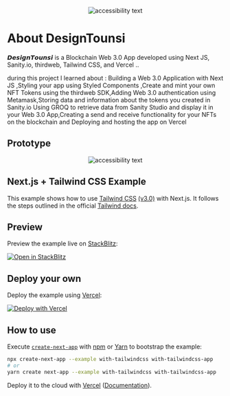 <p align="center">
  <img src="https://i.imgur.com/v0Q9HlO.png"  alt="accessibility text">
</p>

# About DesignTounsi
𝘿𝙚𝙨𝙞𝙜𝙣𝙏𝙤𝙪𝙣𝙨𝙞  is a  Blockchain Web 3.0 App developed using  Next JS, Sanity.io, thirdweb, Tailwind CSS, and Vercel ..

during this project I learned about : Building a Web 3.0 Application with Next JS ,Styling your app using Styled Components ,Create and mint your own 
NFT Tokens using the thirdweb SDK,Adding Web 3.0 authentication using Metamask,Storing data and information about the tokens you created in Sanity.io 
Using GROQ to retrieve data from Sanity Studio and display it in your Web 3.0 App,Creating a send and receive functionality for your NFTs on the blockchain
and Deploying and hosting the app on Vercel 

## Prototype
<p align="center">
  <img src="https://i.imgur.com/Az3rQp2.png"  alt="accessibility text">
</p>


## Next.js + Tailwind CSS Example

This example shows how to use [Tailwind CSS](https://tailwindcss.com/) [(v3.0)](https://tailwindcss.com/blog/tailwindcss-v3) with Next.js. It follows the steps outlined in the official [Tailwind docs](https://tailwindcss.com/docs/guides/nextjs).

## Preview

Preview the example live on [StackBlitz](http://stackblitz.com/):

[![Open in StackBlitz](https://developer.stackblitz.com/img/open_in_stackblitz.svg)](https://stackblitz.com/github/vercel/next.js/tree/canary/examples/with-tailwindcss)

## Deploy your own

Deploy the example using [Vercel](https://vercel.com?utm_source=github&utm_medium=readme&utm_campaign=next-example):

[![Deploy with Vercel](https://vercel.com/button)](https://vercel.com/new/git/external?repository-url=https://github.com/vercel/next.js/tree/canary/examples/with-tailwindcss&project-name=with-tailwindcss&repository-name=with-tailwindcss)

## How to use

Execute [`create-next-app`](https://github.com/vercel/next.js/tree/canary/packages/create-next-app) with [npm](https://docs.npmjs.com/cli/init) or [Yarn](https://yarnpkg.com/lang/en/docs/cli/create/) to bootstrap the example:

```bash
npx create-next-app --example with-tailwindcss with-tailwindcss-app
# or
yarn create next-app --example with-tailwindcss with-tailwindcss-app
```

Deploy it to the cloud with [Vercel](https://vercel.com/new?utm_source=github&utm_medium=readme&utm_campaign=next-example) ([Documentation](https://nextjs.org/docs/deployment)).
